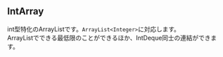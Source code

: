 ## IntArray
int型特化のArrayListです。`ArrayList<Integer>`に対応します。  
ArrayListでできる最低限のことができるほか、IntDeque同士の連結ができます。
